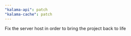 ```yaml
---
"kalama-api": patch
"kalama-cache": patch
---
```


Fix the server host in order to bring the project back to life
